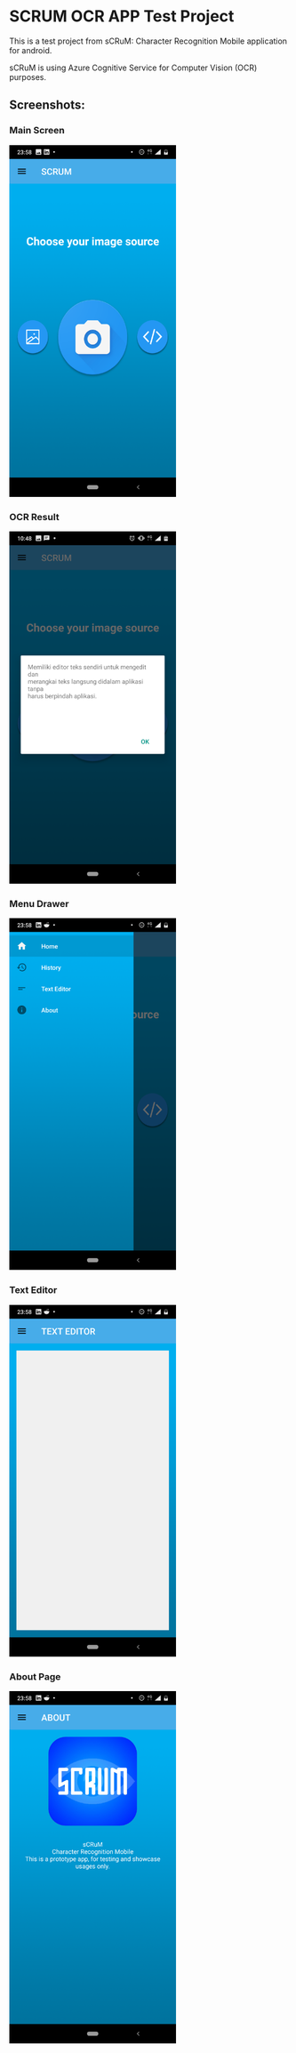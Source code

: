 # SCRUM OCR APP Test Project

This is a test project from sCRuM: Character Recognition Mobile application for android.

sCRuM is using Azure Cognitive Service for Computer Vision (OCR) purposes.

## Screenshots:

### Main Screen

<img src="https://github.com/agikarasugi/SCRUM-OCR-APP-Test-Project/blob/common/Images/Screenshot_1.png?raw=true" width=300>

### OCR Result

<img src="https://github.com/agikarasugi/SCRUM-OCR-APP-Test-Project/blob/common/Images/Screenshot_1_2.png?raw=true" width=300>

### Menu Drawer

<img src="https://github.com/agikarasugi/SCRUM-OCR-APP-Test-Project/blob/common/Images/Screenshot_2.png?raw=true" width=300>

### Text Editor

<img src="https://github.com/agikarasugi/SCRUM-OCR-APP-Test-Project/blob/common/Images/Screenshot_3.png?raw=true" width=300>

### About Page

<img src="https://github.com/agikarasugi/SCRUM-OCR-APP-Test-Project/blob/common/Images/Screenshot_4.png?raw=true" width=300>